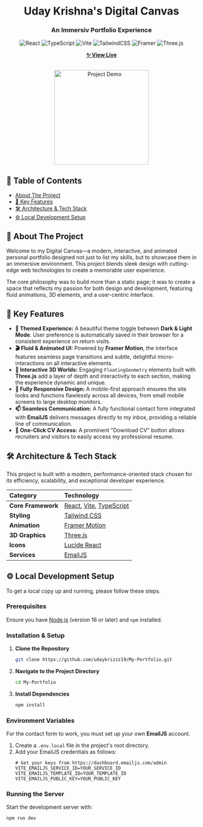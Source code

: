 <div align="center">

# Uday Krishna's Digital Canvas

### An Immersiv Portfolio Experience

![React](https://img.shields.io/badge/react-%2320232a.svg?style=for-the-badge&logo=react&logoColor=%2361DAFB)
![TypeScript](https://img.shields.io/badge/typescript-%23007ACC.svg?style=for-the-badge&logo=typescript&logoColor=white)
![Vite](https://img.shields.io/badge/vite-%23646CFF.svg?style=for-the-badge&logo=vite&logoColor=white)
![TailwindCSS](https://img.shields.io/badge/tailwindcss-%2338B2AC.svg?style=for-the-badge&logo=tailwind-css&logoColor=white)
![Framer](https://img.shields.io/badge/Framer-0055FF?style=for-the-badge&logo=framer&logoColor=white)
![Three.js](https://img.shields.io/badge/three.js-000000?style=for-the-badge&logo=three.js&logoColor=white)

</div>

<div align="center">

**[✨ View Live](https://portfolioo-six-gamma.vercel.app/)**

</div>

<br>

<div align="center">

<img src="https://static.wixstatic.com/media/6cef79_2ed14995a4104c3ab61566bce9992255~mv2.gif" alt="Project Demo" width="250" height="250">

</div>

## 📖 Table of Contents

- [About The Project](#-about-the-project)
- [🚀 Key Features](#-key-features)
- [🛠️ Architecture & Tech Stack](#️-architecture--tech-stack)
- [⚙️ Local Development Setup](#️-local-development-setup)

## 🎨 About The Project

Welcome to my Digital Canvas—a modern, interactive, and animated personal portfolio designed not just to list my skills, but to showcase them in an immersive environment. This project blends sleek design with cutting-edge web technologies to create a memorable user experience.

The core philosophy was to build more than a static page; it was to create a space that reflects my passion for both design and development, featuring fluid animations, 3D elements, and a user-centric interface.

## 🚀 Key Features

-   **🎨 Themed Experience:** A beautiful theme toggle between **Dark & Light Mode**. User preference is automatically saved in their browser for a consistent experience on return visits.
-   **🎬 Fluid & Animated UI:** Powered by **Framer Motion**, the interface features seamless page transitions and subtle, delightful micro-interactions on all interactive elements.
-   **🔮 Interactive 3D Worlds:** Engaging `FloatingGeometry` elements built with **Three.js** add a layer of depth and interactivity to each section, making the experience dynamic and unique.
-   **📱 Fully Responsive Design:** A mobile-first approach ensures the site looks and functions flawlessly across all devices, from small mobile screens to large desktop monitors.
-   **📫 Seamless Communication:** A fully functional contact form integrated with **EmailJS** delivers messages directly to my inbox, providing a reliable line of communication.
-   **📄 One-Click CV Access:** A prominent "Download CV" button allows recruiters and visitors to easily access my professional resume.

## 🛠️ Architecture & Tech Stack

This project is built with a modern, performance-oriented stack chosen for its efficiency, scalability, and exceptional developer experience.

| Category | Technology |
| :--- | :--- |
| **Core Framework** | [React](https://reactjs.org/), [Vite](https://vitejs.dev/), [TypeScript](https://www.typescriptlang.org/) |
| **Styling** | [Tailwind CSS](https://tailwindcss.com/) |
| **Animation** | [Framer Motion](https://www.framer.com/motion/) |
| **3D Graphics** | [Three.js](https://threejs.org/) |
| **Icons** | [Lucide React](https://lucide.dev/) |
| **Services** | [EmailJS](https://www.emailjs.com/) |

## ⚙️ Local Development Setup

To get a local copy up and running, please follow these steps.

### **Prerequisites**

Ensure you have [Node.js](https://nodejs.org/) (version 16 or later) and `npm` installed.

### **Installation & Setup**

1.  **Clone the Repository**
    ```bash
    git clone https://github.com/udaykrizzz19/My-Portfolio.git
    ```

2.  **Navigate to the Project Directory**
    ```bash
    cd My-Portfolio
    ```

3.  **Install Dependencies**
    ```bash
    npm install
    ```

### **Environment Variables**

For the contact form to work, you must set up your own **EmailJS** account.

1.  Create a `.env.local` file in the project's root directory.
2.  Add your EmailJS credentials as follows:
    ```.env
    # Get your keys from https://dashboard.emailjs.com/admin
    VITE_EMAILJS_SERVICE_ID=YOUR_SERVICE_ID
    VITE_EMAILJS_TEMPLATE_ID=YOUR_TEMPLATE_ID
    VITE_EMAILJS_PUBLIC_KEY=YOUR_PUBLIC_KEY
    ```

### **Running the Server**

Start the development server with:

```bash
npm run dev




